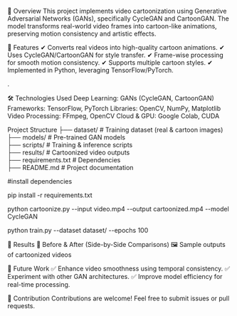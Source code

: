 📌 Overview
This project implements video cartoonization using Generative Adversarial Networks (GANs), specifically CycleGAN and CartoonGAN. The model transforms real-world video frames into cartoon-like animations, preserving motion consistency and artistic effects.

🚀 Features
✔ Converts real videos into high-quality cartoon animations.
✔ Uses CycleGAN/CartoonGAN for style transfer.
✔ Frame-wise processing for smooth motion consistency.
✔ Supports multiple cartoon styles.
✔ Implemented in Python, leveraging TensorFlow/PyTorch.

.

🛠 Technologies Used
Deep Learning: GANs (CycleGAN, CartoonGAN)
Frameworks: TensorFlow, PyTorch
Libraries: OpenCV, NumPy, Matplotlib
Video Processing: FFmpeg, OpenCV
Cloud & GPU: Google Colab, CUDA

Project Structure
├── dataset/                   # Training dataset (real & cartoon images)  
├── models/                    # Pre-trained GAN models  
├── scripts/                   # Training & inference scripts  
├── results/                   # Cartoonized video outputs  
├── requirements.txt           # Dependencies  
├── README.md                  # Project documentation  



#install dependencies

pip install -r requirements.txt

python cartoonize.py --input video.mp4 --output cartoonized.mp4 --model CycleGAN


python train.py --dataset dataset/ --epochs 100

🔬 Results
🚀 Before & After (Side-by-Side Comparisons)
🖼️ Sample outputs of cartoonized videos

📝 Future Work
✅ Enhance video smoothness using temporal consistency.
✅ Experiment with other GAN architectures.
✅ Improve model efficiency for real-time processing.

📩 Contribution
Contributions are welcome! Feel free to submit issues or pull requests.

